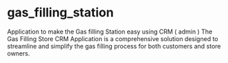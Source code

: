 # gas_filling_station
Application to make the Gas filling Station easy using CRM ( admin ) The Gas Filling Store CRM Application is a comprehensive solution designed to streamline and simplify the gas filling process for both customers and store owners. 
